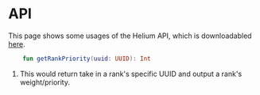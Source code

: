 # API

This page shows some usages of the Helium API, which is downloadabled [here](https://github.com/PlasmaServices/HeliumAPI/releases/tag/1.0.3).

```kt
    fun getRankPriority(uuid: UUID): Int
```

1. This would return take in a rank's specific UUID and output a rank's weight/priority. 


